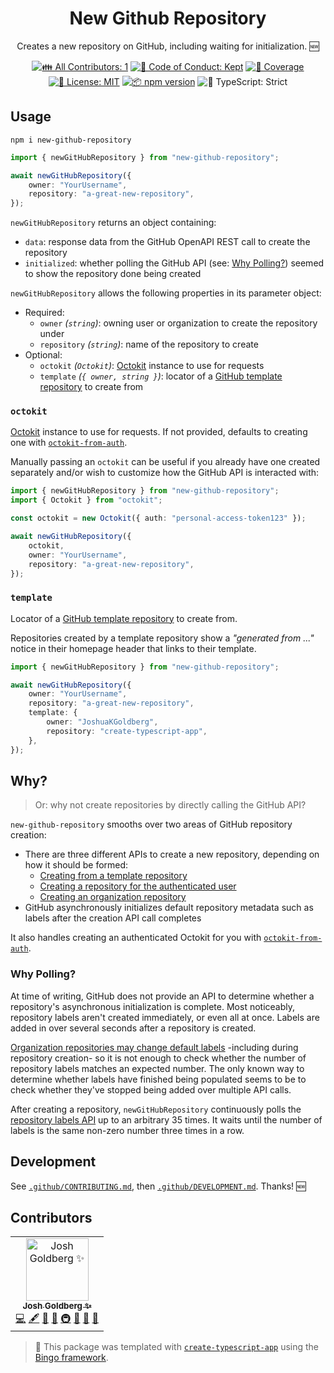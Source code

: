 <h1 align="center">New Github Repository</h1>

<p align="center">
	Creates a new repository on GitHub, including waiting for initialization.
	🆕
</p>

<p align="center">
	<!-- prettier-ignore-start -->
	<!-- ALL-CONTRIBUTORS-BADGE:START - Do not remove or modify this section -->
	<a href="#contributors" target="_blank"><img alt="👪 All Contributors: 1" src="https://img.shields.io/badge/%F0%9F%91%AA_all_contributors-1-21bb42.svg" /></a>
<!-- ALL-CONTRIBUTORS-BADGE:END -->
	<!-- prettier-ignore-end -->
	<a href="https://github.com/JoshuaKGoldberg/new-github-repository/blob/main/.github/CODE_OF_CONDUCT.md" target="_blank"><img alt="🤝 Code of Conduct: Kept" src="https://img.shields.io/badge/%F0%9F%A4%9D_code_of_conduct-kept-21bb42" /></a>
	<a href="https://codecov.io/gh/JoshuaKGoldberg/new-github-repository" target="_blank"><img alt="🧪 Coverage" src="https://img.shields.io/codecov/c/github/JoshuaKGoldberg/new-github-repository?label=%F0%9F%A7%AA%20coverage" /></a>
	<a href="https://github.com/JoshuaKGoldberg/new-github-repository/blob/main/LICENSE.md" target="_blank"><img alt="📝 License: MIT" src="https://img.shields.io/badge/%F0%9F%93%9D_license-MIT-21bb42.svg" /></a>
	<a href="http://npmjs.com/package/new-github-repository" target="_blank"><img alt="📦 npm version" src="https://img.shields.io/npm/v/new-github-repository?color=21bb42&label=%F0%9F%93%A6%20npm" /></a>
	<img alt="💪 TypeScript: Strict" src="https://img.shields.io/badge/%F0%9F%92%AA_typescript-strict-21bb42.svg" />
</p>

## Usage

```shell
npm i new-github-repository
```

```ts
import { newGitHubRepository } from "new-github-repository";

await newGitHubRepository({
	owner: "YourUsername",
	repository: "a-great-new-repository",
});
```

`newGitHubRepository` returns an object containing:

- `data`: response data from the GitHub OpenAPI REST call to create the repository
- `initialized`: whether polling the GitHub API (see: [Why Polling?](#why-polling)) seemed to show the repository done being created

`newGitHubRepository` allows the following properties in its parameter object:

- Required:
  - `owner` _(`string`)_: owning user or organization to create the repository under
  - `repository` _(`string`)_: name of the repository to create
- Optional:
  - `octokit` _(`Octokit`)_: [Octokit](https://github.com/octokit/octokit.js#octokit-api-client) instance to use for requests
  - `template` _(`{ owner, string }`)_: locator of a [GitHub template repository](https://docs.github.com/en/repositories/creating-and-managing-repositories/creating-a-template-repository) to create from

### `octokit`

[Octokit](https://github.com/octokit/octokit.js#octokit-api-client) instance to use for requests.
If not provided, defaults to creating one with [`octokit-from-auth`](https://github.com/JoshuaKGoldberg/octokit-from-auth).

Manually passing an `octokit` can be useful if you already have one created separately and/or wish to customize how the GitHub API is interacted with:

```ts
import { newGitHubRepository } from "new-github-repository";
import { Octokit } from "octokit";

const octokit = new Octokit({ auth: "personal-access-token123" });

await newGitHubRepository({
	octokit,
	owner: "YourUsername",
	repository: "a-great-new-repository",
});
```

### `template`

Locator of a [GitHub template repository](https://docs.github.com/en/repositories/creating-and-managing-repositories/creating-a-template-repository) to create from.

Repositories created by a template repository show a _"generated from ..."_ notice in their homepage header that links to their template.

```ts
import { newGitHubRepository } from "new-github-repository";

await newGitHubRepository({
	owner: "YourUsername",
	repository: "a-great-new-repository",
	template: {
		owner: "JoshuaKGoldberg",
		repository: "create-typescript-app",
	},
});
```

## Why?

> Or: why not create repositories by directly calling the GitHub API?

`new-github-repository` smooths over two areas of GitHub repository creation:

- There are three different APIs to create a new repository, depending on how it should be formed:
  - [Creating from a template repository](https://docs.github.com/en/rest/repos/repos?apiVersion=2022-11-28#create-a-repository-using-a-template)
  - [Creating a repository for the authenticated user](https://docs.github.com/en/rest/repos/repos?apiVersion=2022-11-28#create-a-repository-for-the-authenticated-user)
  - [Creating an organization repository](https://docs.github.com/en/rest/repos/repos?apiVersion=2022-11-28#create-an-organization-repository)
- GitHub asynchronously initializes default repository metadata such as labels after the creation API call completes

It also handles creating an authenticated Octokit for you with [`octokit-from-auth`](https://github.com/JoshuaKGoldberg/octokit-from-auth).

### Why Polling?

At time of writing, GitHub does not provide an API to determine whether a repository's asynchronous initialization is complete.
Most noticeably, repository labels aren't created immediately, or even all at once.
Labels are added in over several seconds after a repository is created.

[Organization repositories may change default labels](https://docs.github.com/en/organizations/managing-organization-settings/managing-default-labels-for-repositories-in-your-organization) -including during repository creation- so it is not enough to check whether the number of repository labels matches an expected number.
The only known way to determine whether labels have finished being populated seems to be to check whether they've stopped being added over multiple API calls.

After creating a repository, `newGitHubRepository` continuously polls the [repository labels API](https://docs.github.com/en/rest/issues/labels?apiVersion=2022-11-28#list-labels-for-a-repository) up to an arbitrary 35 times.
It waits until the number of labels is the same non-zero number three times in a row.

## Development

See [`.github/CONTRIBUTING.md`](./.github/CONTRIBUTING.md), then [`.github/DEVELOPMENT.md`](./.github/DEVELOPMENT.md).
Thanks! 🆕

## Contributors

<!-- spellchecker: disable -->
<!-- ALL-CONTRIBUTORS-LIST:START - Do not remove or modify this section -->
<!-- prettier-ignore-start -->
<!-- markdownlint-disable -->
<table>
  <tbody>
    <tr>
      <td align="center"><a href="http://www.joshuakgoldberg.com"><img src="https://avatars.githubusercontent.com/u/3335181?v=4?s=100" width="100px;" alt="Josh Goldberg ✨"/><br /><sub><b>Josh Goldberg ✨</b></sub></a><br /><a href="https://github.com/JoshuaKGoldberg/new-github-repository/commits?author=JoshuaKGoldberg" title="Code">💻</a> <a href="#content-JoshuaKGoldberg" title="Content">🖋</a> <a href="https://github.com/JoshuaKGoldberg/new-github-repository/commits?author=JoshuaKGoldberg" title="Documentation">📖</a> <a href="#ideas-JoshuaKGoldberg" title="Ideas, Planning, & Feedback">🤔</a> <a href="#infra-JoshuaKGoldberg" title="Infrastructure (Hosting, Build-Tools, etc)">🚇</a> <a href="#maintenance-JoshuaKGoldberg" title="Maintenance">🚧</a> <a href="#projectManagement-JoshuaKGoldberg" title="Project Management">📆</a> <a href="#tool-JoshuaKGoldberg" title="Tools">🔧</a></td>
    </tr>
  </tbody>
</table>

<!-- markdownlint-restore -->
<!-- prettier-ignore-end -->

<!-- ALL-CONTRIBUTORS-LIST:END -->
<!-- spellchecker: enable -->

> 💝 This package was templated with [`create-typescript-app`](https://github.com/JoshuaKGoldberg/create-typescript-app) using the [Bingo framework](https://create.bingo).
